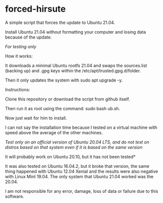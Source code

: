 # forced-hirsute
A simple script that forces the update to Ubuntu 21.04.

Install Ubuntu 21.04 without formatting your computer and losing data because of the update.

*For testing only*

How it works:

It downloads a minimal Ubuntu rootfs 21.04 and swaps the sources.list (backing up) and .gpg keys within the /etc/apt/trusted.gpg.d/folder.

Then it only updates the system with sudo apt upgrade -y.

Instructions:

Clone this repository or download the script from github itself. 

Then run it as root using the command: sudo bash ub.sh.

Now just wait for him to install.

I can not say the installation time because I tested on a virtual machine with speed above the average of the other machines.

*Test only on an official version of Ubuntu 20.04 LTS, and do not test on distros based on that system even if it is based on the same version*

It will probably work on Ubuntu 20.10, but it has not been tested*

It was also tested on Ubuntu 16.04.2, but it broke that version, the same thing happened with Ubuntu 12.04 Xenial and the results were also negative with Linux Mint 19.04. The only system that Ubuntu 21.04 worked was the 20.04.

I am not responsible for any error, damage, loss of data or failure due to this software. 
